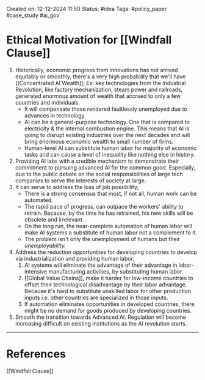 Created on: 12-12-2024 11:50
Status: #idea
Tags: #policy_paper #case_study #ai_gov 
# Ethical Motivation for [[Windfall Clause]]
1. Historically, economic progress from innovations has not arrived equitably or smoothly, there's a very high probability that we'll have [[Concentrated AI Wealth]];
		Ex: key technologies from the Industrial Revolution, like factory mechanization, steam power and railroads, generated enormous amount of wealth that accrued to only a few countries and individuals.
	-  It will compensate those rendered faultlessly unemployed due to advances in technology.
	- AI can be a general-purpose technology. One that is compared to electricity & the internal combustion engine. This means that AI is going to disrupt existing industries over the next decades and will bring enormous economic wealth to small number of firms.
	- Human-level AI can substitute human labor for majority of economic tasks and can cause a level of inequality like nothing else in history.
2. Providing AI labs with a credible mechanism to demonstrate their commitment to pursuing advanced AI for the common good. Especially, due to the public debate on the social responsibilities of large tech companies to serve the interests of society at large.
3. It can serve to address the loss of job possibility;
	- There is a strong consensus that most, if not all, human work can be automated.
	- The rapid pace of progress, can outpace the workers' ability to retrain. Because, by the time he has retrained, his new skills will be obsolete and irrelevant.
	- On the long run, the near-complete automation of human labor will make AI systems a substitute of human labor not a complement to it.
	- The problem isn't only the unemployment of humans but their _unemployability._
4. Address the reduction opportunities for developing countries to develop via industrialization and providing human labor;
	1. AI systems will eliminate the advantage of their advantage in labor-intensive manufacturing activities, by substituting human labor.
	2. [[Global Value Chains]], make it harder for low-income countries to offset their technological disadvantage by their labor advantage. Because it's hard to substitute unskilled labor for other production inputs i.e. other countries are specialized in those inputs.
	3. If automation eliminates opportunities in developed countries, there might be no demand for goods produced by developing countries.
5. Smooth the transition towards Advanced AI. Regulation will become increasing difficult on existing institutions as the AI revolution starts. 





-----------------
# References
[[Windfall Clause]]
